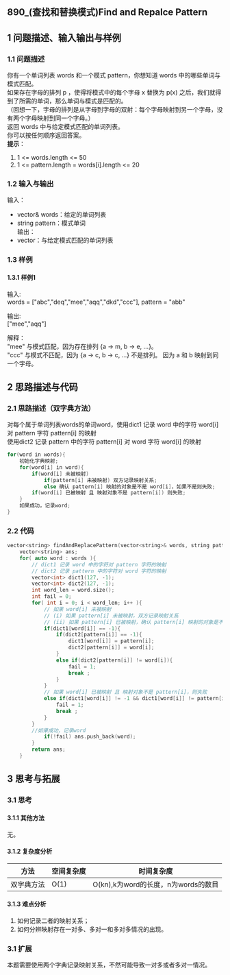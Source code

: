 ## 890_(查找和替换模式)Find and Repalce Pattern
## 1 问题描述、输入输出与样例
### 1.1 问题描述
你有一个单词列表 words 和一个模式  pattern，你想知道 words 中的哪些单词与模式匹配。<br>
如果存在字母的排列 p ，使得将模式中的每个字母 x 替换为 p(x) 之后，我们就得到了所需的单词，那么单词与模式是匹配的。<br>
（回想一下，字母的排列是从字母到字母的双射：每个字母映射到另一个字母，没有两个字母映射到同一个字母。）<br>
返回 words 中与给定模式匹配的单词列表。<br>
你可以按任何顺序返回答案。<br>
__提示__：<br>
1. 1 <= words.length <= 50<br>
2. 1 <= pattern.length = words[i].length <= 20<br>
### 1.2 输入与输出
输入：<br>
* vector<string>& words：给定的单词列表<br>
* string pattern：模式单词<br>
输出：<br>
* vector<string>：与给定模式匹配的单词列表<br>
	
### 1.3 样例
#### 1.3.1 样例1
输入: <br>
words = ["abc","deq","mee","aqq","dkd","ccc"], pattern = "abb"<br>

输出: <br>
["mee","aqq"]<br>
	
解释：<br>
"mee" 与模式匹配，因为存在排列 {a -> m, b -> e, ...}。<br>
"ccc" 与模式不匹配，因为 {a -> c, b -> c, ...} 不是排列。
因为 a 和 b 映射到同一个字母。<br>
## 2 思路描述与代码    
### 2.1 思路描述（双字典方法）
对每个属于单词列表words的单词word，使用dict1 记录 word 中的字符 word[i] 对 pattern 字符 pattern[i] 的映射<br>
使用dict2 记录 pattern 中的字符 pattern[i] 对 word 字符 word[i] 的映射<br>
```cpp  
for(word in words){
    初始化字典映射;
    for(word[i] in word){
        if(word[i] 未被映射)
            if(pattern[i] 未被映射) 双方记录映射关系;
            else 确认 pattern[i] 映射的对象是不是 word[i]，如果不是则失败;
        if(word[i] 已被映射 且 映射对象不是 pattern[i]) 则失败;
    } 
    如果成功，记录word;
}
``` 

### 2.2 代码
```cpp	
vector<string> findAndReplacePattern(vector<string>& words, string pattern) {
    vector<string> ans;
    for( auto word : words ){
        // dict1 记录 word 中的字符对 pattern 字符的映射
        // dict2 记录 pattern 中的字符对 word 字符的映射
        vector<int> dict1(127, -1);
        vector<int> dict2(127, -1);
        int word_len = word.size();
        int fail = 0;
        for( int i = 0; i < word_len; i++ ){
            // 如果 word[i] 未被映射
            // (i) 如果 pattern[i] 未被映射，双方记录映射关系
            // (ii) 如果 pattern[i] 已被映射，确认 pattern[i] 映射的对象是不是 word[i]，如果不是则失败
            if(dict1[word[i]] == -1){
                if(dict2[pattern[i]] == -1){
                    dict1[word[i]] = pattern[i];
                    dict2[pattern[i]] = word[i];
                }
                else if(dict2[pattern[i]] != word[i]){
                    fail = 1;
                    break ;
                }
            }
            // 如果 word[i] 已被映射 且 映射对象不是 pattern[i]，则失败
            else if(dict1[word[i]] != -1 && dict1[word[i]] != pattern[i]){
                fail = 1;
                break ;
            } 
        }
        //如果成功，记录word
            if(!fail) ans.push_back(word);
        }
        return ans;
    }
```
## 3 思考与拓展
### 3.1 思考
#### 3.1.1 其他方法
无。
#### 3.1.2 复杂度分析
方法|空间复杂度|时间复杂度
--- | --- | ---
双字典方法|O(1)|O(kn),k为word的长度，n为words的数目
#### 3.1.3 难点分析
1. 如何记录二者的映射关系；
2. 如何分辨映射存在一对多、多对一和多对多情况的出现。

### 3.1 扩展
本题需要使用两个字典记录映射关系，不然可能导致一对多或者多对一情况。

